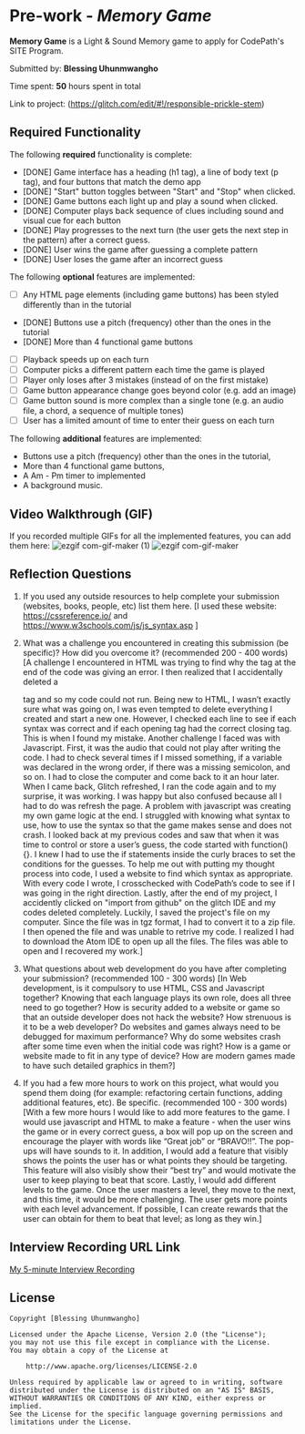 # Pre-work - _Memory Game_

**Memory Game** is a Light & Sound Memory game to apply for CodePath's SITE Program.

Submitted by: **Blessing Uhunmwangho**

Time spent: **50** hours spent in total

Link to project: (https://glitch.com/edit/#!/responsible-prickle-stem)

## Required Functionality

The following **required** functionality is complete:

- [DONE] Game interface has a heading (h1 tag), a line of body text (p tag), and four buttons that match the demo app
- [DONE] "Start" button toggles between "Start" and "Stop" when clicked.
- [DONE] Game buttons each light up and play a sound when clicked.
- [DONE] Computer plays back sequence of clues including sound and visual cue for each button
- [DONE] Play progresses to the next turn (the user gets the next step in the pattern) after a correct guess.
- [DONE] User wins the game after guessing a complete pattern
- [DONE] User loses the game after an incorrect guess

The following **optional** features are implemented:

- [ ] Any HTML page elements (including game buttons) has been styled differently than in the tutorial
- [DONE] Buttons use a pitch (frequency) other than the ones in the tutorial
- [DONE] More than 4 functional game buttons
- [ ] Playback speeds up on each turn
- [ ] Computer picks a different pattern each time the game is played
- [ ] Player only loses after 3 mistakes (instead of on the first mistake)
- [ ] Game button appearance change goes beyond color (e.g. add an image)
- [ ] Game button sound is more complex than a single tone (e.g. an audio file, a chord, a sequence of multiple tones)
- [ ] User has a limited amount of time to enter their guess on each turn

The following **additional** features are implemented:

- Buttons use a pitch (frequency) other than the ones in the tutorial,
- More than 4 functional game buttons,
- A Am - Pm timer to implemented
- A background music.

## Video Walkthrough (GIF)

If you recorded multiple GIFs for all the implemented features, you can add them here:
![ezgif com-gif-maker (1)](https://user-images.githubusercontent.com/96220166/161219631-b6f8cc50-e9f5-4a99-90b9-0854b67d9856.gif)
![ezgif com-gif-maker](https://user-images.githubusercontent.com/96220166/161219828-11738625-3f41-4041-aa3b-6453e5159ae7.gif)

## Reflection Questions

1. If you used any outside resources to help complete your submission (websites, books, people, etc) list them here.
   [I used these website: https://cssreference.io/ and https://www.w3schools.com/js/js_syntax.asp ]

2. What was a challenge you encountered in creating this submission (be specific)? How did you overcome it? (recommended 200 - 400 words)
   [A challenge I encountered in HTML was trying to find why the </body> tag at the end of the code was giving an error. I then realized that I accidentally deleted a <div> tag and so my code could not run. Being new to HTML, I wasn’t exactly sure what was going on, I was even tempted to delete everything I created and start a new one. However, I checked each line to see if each syntax was correct and if each opening tag had the correct closing tag. This is when I found my mistake. Another challenge I faced was with Javascript. First, it was the audio that could not play after writing the code. I had to check several times if I missed something, if a variable was declared in the wrong order, if there was a missing semicolon, and so on. I had to close the computer and come back to it an hour later. When I came back, Glitch refreshed, I ran the code again and to my surprise, it was working. I was happy but also confused because all I had to do was refresh the page. A problem with javascript was creating my own game logic at the end. I struggled with knowing what syntax to use, how to use the syntax so that the game makes sense and does not crash. I looked back at my previous codes and saw that when it was time to control or store a user’s guess, the code started with function(){}. I knew I had to use the if statements inside the curly braces to set the conditions for the guesses. To help me out with putting my thought process into code, I used a website to find which syntax as appropriate. With every code I wrote, I crosschecked with CodePath’s code to see if I was going in the right direction. Lastly, after the end of my project, I accidently clicked on "import from github" on the glitch IDE and my codes deleted completely. Luckily, I saved the project's file on my computer. Since the file was in tgz format, I had to convert it to a zip file. I then opened the file and was unable to retrive my code. I realized I had to download the Atom IDE to open up all the files. The files was able to open and I recovered my work.]

3. What questions about web development do you have after completing your submission? (recommended 100 - 300 words)
   [In Web development, is it compulsory to use HTML, CSS and Javascript together? Knowing that each language plays its own role, does all three need to go together?
   How is security added to a website or game so that an outside developer does not hack the website? How strenuous is it to be a web developer?
   Do websites and games always need to be debugged for maximum performance? Why do some websites crash after some time even when the initial code was right?
   How is a game or website made to fit in any type of device? How are modern games made to have such detailed graphics in them?]

4. If you had a few more hours to work on this project, what would you spend them doing (for example: refactoring certain functions, adding additional features, etc). Be specific. (recommended 100 - 300 words)
   [With a few more hours I would like to add more features to the game. I would use javascript and HTML to make a feature - when the user wins the game or in every correct guess, a box will pop up on the screen and encourage the player with words like “Great job” or “BRAVO!!”. The pop-ups will have sounds to it. In addition, I would add a feature that visibly shows the points the user has or what points they should be targeting. This feature will also visibly show their “best try” and would motivate the user to keep playing to beat that score. Lastly, I would add different levels to the game. Once the user masters a level, they move to the next, and this time, it would be more challenging. The user gets more points with each level advancement. If possible, I can create rewards that the user can obtain for them to beat that level; as long as they win.]

## Interview Recording URL Link

[My 5-minute Interview Recording](https://www.loom.com/share/bc69cda19eb7440bbe4fa8d267e8641b)

## License

    Copyright [Blessing Uhunmwangho]

    Licensed under the Apache License, Version 2.0 (the "License");
    you may not use this file except in compliance with the License.
    You may obtain a copy of the License at

        http://www.apache.org/licenses/LICENSE-2.0

    Unless required by applicable law or agreed to in writing, software
    distributed under the License is distributed on an "AS IS" BASIS,
    WITHOUT WARRANTIES OR CONDITIONS OF ANY KIND, either express or implied.
    See the License for the specific language governing permissions and
    limitations under the License.
